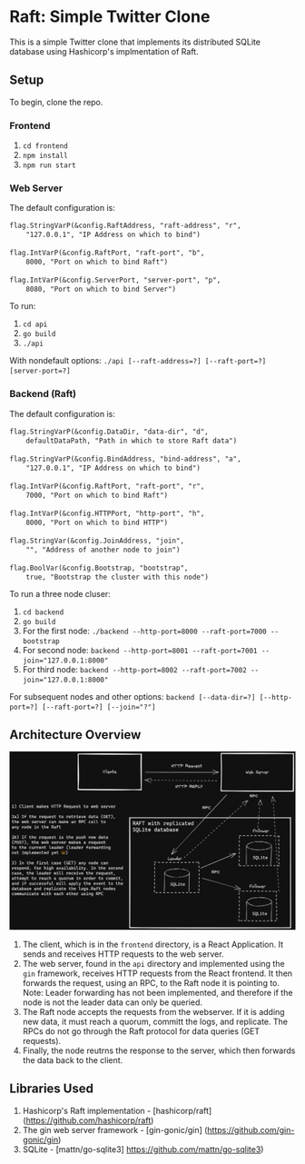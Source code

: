 # Raft: Simple Twitter Clone

This is a simple Twitter clone that implements its distributed SQLite database using Hashicorp's implmentation of Raft.

## Setup

To begin, clone the repo.

### Frontend

1. `cd frontend`
2. `npm install`
3. `npm run start`

### Web Server

The default configuration is:

	flag.StringVarP(&config.RaftAddress, "raft-address", "r",
		"127.0.0.1", "IP Address on which to bind")

	flag.IntVarP(&config.RaftPort, "raft-port", "b",
		8000, "Port on which to bind Raft")

	flag.IntVarP(&config.ServerPort, "server-port", "p",
		8080, "Port on which to bind Server")

To run:

1. `cd api`
2. `go build`
3. `./api`

With nondefault options: `./api [--raft-address=?] [--raft-port=?] [server-port=?]`

### Backend (Raft)

The default configuration is:

	flag.StringVarP(&config.DataDir, "data-dir", "d",
		defaultDataPath, "Path in which to store Raft data")

	flag.StringVarP(&config.BindAddress, "bind-address", "a",
		"127.0.0.1", "IP Address on which to bind")

	flag.IntVarP(&config.RaftPort, "raft-port", "r",
		7000, "Port on which to bind Raft")

	flag.IntVarP(&config.HTTPPort, "http-port", "h",
		8000, "Port on which to bind HTTP")

	flag.StringVar(&config.JoinAddress, "join",
		"", "Address of another node to join")

	flag.BoolVar(&config.Bootstrap, "bootstrap",
		true, "Bootstrap the cluster with this node")


To run a three node cluser:

1. `cd backend`
2. `go build`
3. For the first node: `./backend --http-port=8000 --raft-port=7000 --bootstrap`
4. For second node: `backend --http-port=8001 --raft-port=7001 --join="127.0.0.1:8000"`
5. For third node: `backend --http-port=8002 --raft-port=7002 --join="127.0.0.1:8000"`

For subsequent nodes and other options: `backend [--data-dir=?] [--http-port=?] [--raft-port=?] [--join="?"]`

## Architecture Overview
![Overview of the project architecture](TwitterArchitecture.png)

1. The client, which is in the `frontend` directory, is a React Application. It sends and receives HTTP requests to the web server.
2. The web server, found in the `api` directory and implemented using the `gin` framework, receives HTTP requests from the React frontend. It then forwards the request, using an RPC, to the Raft node it is pointing to. Note: Leader forwarding has not been implemented, and therefore if the node is not the leader data can only be queried.
3. The Raft node accepts the requests from the webserver. If it is adding new data, it must reach a quorum, committ the logs, and replicate. The RPCs do not go through the Raft protocol for data queries (GET requests).
4. Finally, the node reutrns the response to the server, which then forwards the data back to the client.

## Libraries Used

1. Hashicorp's Raft implementation - [hashicorp/raft] (https://github.com/hashicorp/raft)
2. The gin web server framework - [gin-gonic/gin] (https://github.com/gin-gonic/gin)
3. SQLite - [mattn/go-sqlite3] https://github.com/mattn/go-sqlite3)